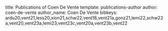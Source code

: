 title: Publications of Coen De Vente
template: publications-author
author: coen-de-vente
author_name: Coen De Vente
bibkeys: ardu20,vent21,less20,xion21,schw22,vent18,vent21a,gonz21,lemi22,schw22a,vent20,vent23a,lemi23,vent23c,vent20a,vent23b,vent22